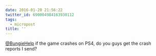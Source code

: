 ```yaml
---
date: 2016-01-20 21:56:22
twitter_id: 690004984163930112
tags:
  - micropost
title: ''
---
```


[@BungieHelp](https://twitter.com/BungieHelp) if the game crashes on PS4, do you guys get the crash reports I send?
